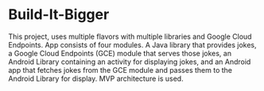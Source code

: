 # Build-It-Bigger
This project, uses multiple flavors with multiple libraries and Google Cloud Endpoints.  App consists of four modules. A Java library that provides jokes, a Google Cloud Endpoints (GCE) module that serves those jokes, an Android Library containing an activity for displaying jokes, and an Android app that fetches jokes from the GCE module and passes them to the Android Library for display. MVP architecture is used.
